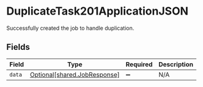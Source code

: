 # DuplicateTask201ApplicationJSON

Successfully created the job to handle duplication.


## Fields

| Field                                                              | Type                                                               | Required                                                           | Description                                                        |
| ------------------------------------------------------------------ | ------------------------------------------------------------------ | ------------------------------------------------------------------ | ------------------------------------------------------------------ |
| `data`                                                             | [Optional[shared.JobResponse]](../../models/shared/jobresponse.md) | :heavy_minus_sign:                                                 | N/A                                                                |